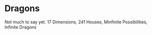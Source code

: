 # Dragons
Not much to say yet. 17 Dimensions, 241 Houses, Minfinite Possibilities, Infinite Dragons
